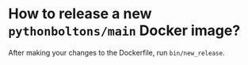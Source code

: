 # How to release a new `pythonboltons/main` Docker image?

After making your changes to the Dockerfile, run `bin/new_release`.
